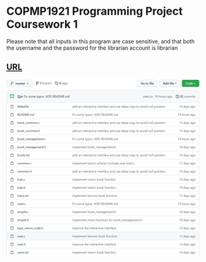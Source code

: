 # COPMP1921 Programming Project Coursework 1
Please note that all inputs in this program are case sensitive, and that both the username and the password for the librarian account is librarian
## [URL](https://github.com/Zjjrr/git-demo)
![image](docs/screenshot_of_git_commit_history.png)